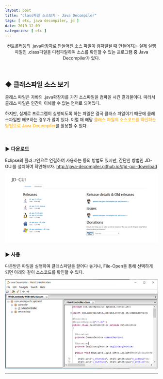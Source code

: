 ```yaml
---
layout: post
title: "class파일 소스보기 - Java Decompiler"
tags: [ etc, java decompiler, jd ]
date: 2019-12-09
categories: [ etc ]
---
```


<p align="center">
    컨트롤러등의 .java확장자로 만들어진 소스 파일이 컴파일될 때 만들어지는 실제 실행 파일인 .class파일을 디컴파일하여 소스를 확인할 수 있는 프로그램 중 Java Decompiler가 있다.
</p><br/>

## ◆ 클래스파일 소스 보기
클래스 파일은 자바의 .java확장자를 가진 소스파일을 컴파일 시킨 결과물이다. 따라서 클래스 파일은 인간이 이해할 수 없는 언어로 되어있다.<br/>

하지만, 실제로 프로그램이 실행되도록 하는 파일은 결국 클래스 파일이기 때문에 클래스파일만 배포하는 경우가 많이 있다. 이럴 때 해당 <font color="orange">클래스 파일의 소스코드를 확인하는 방법으로 Java Decompiler</font>를 활용할 수 있다.

<br/>

### ▶ 다운로드
Eclipse의 플러그인으로 연결하여 사용하는 등의 방법도 있지만, 간단한 방법인 JD-GUI를 설치하여 확인해보자. <a href="http://java-decompiler.github.io/#jd-gui-download" target="_blank">http://java-decompiler.github.io/#jd-gui-download</a>

<img src="/assets/post_img/jd_gui.PNG">

<br/>

### ▶ 사용
다운받은 파일을 실행하여 클래스파일을 끌어다 놓거나, File-Open을 통해 선택하게 되면 아래와 같이 소스코드를 확인할 수 있다.

<img src="/assets/post_img/jd.PNG">

<br/>
<hr/>